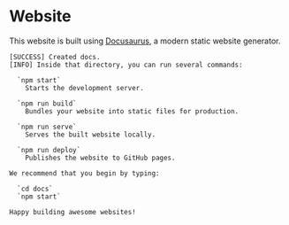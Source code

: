 # Website

This website is built using [Docusaurus](https://docusaurus.io/), a modern static website generator.

```shell
[SUCCESS] Created docs.
[INFO] Inside that directory, you can run several commands:

  `npm start`
    Starts the development server.

  `npm run build`
    Bundles your website into static files for production.

  `npm run serve`
    Serves the built website locally.

  `npm run deploy`
    Publishes the website to GitHub pages.

We recommend that you begin by typing:

  `cd docs`
  `npm start`

Happy building awesome websites!
```
